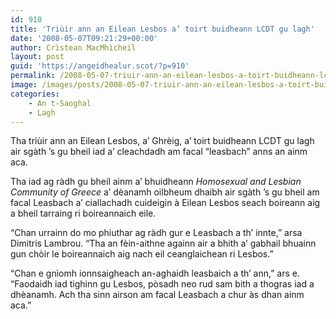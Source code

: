 ```yaml
---
id: 910
title: 'Triùir ann an Eilean Lesbos a’ toirt buidheann LCDT gu lagh'
date: '2008-05-07T09:21:29+00:00'
author: Crìstean MacMhìcheil
layout: post
guid: 'https://angeidhealur.scot/?p=910'
permalink: /2008-05-07-triuir-ann-an-eilean-lesbos-a-toirt-buidheann-lcdt-gu-lagh/
image: /images/posts/2008-05-07-triuir-ann-an-eilean-lesbos-a-toirt-buidheann-lcdt-gu-lagh.webp
categories:
    - An t-Saoghal
    - Lagh
---
```


Tha triùir ann an Eilean Lesbos, a’ Ghrèig, a’ toirt buidheann LCDT gu lagh air sgàth ’s gu bheil iad a’ cleachdadh am facal “leasbach” anns an ainm aca.

Tha iad ag ràdh gu bheil ainm a’ bhuidheann *Homosexual and Lesbian Community of Greece* a’ dèanamh oilbheum dhaibh air sgàth ’s gu bheil am facal Leasbach a’ ciallachadh cuideigin à Eilean Lesbos seach boireann aig a bheil tarraing ri boireannaich eile.

“Chan urrainn do mo phiuthar ag ràdh gur e Leasbach a th’ innte,” arsa Dimitris Lambrou. “Tha an fèin-aithne againn air a bhith a’ gabhail bhuainn gun chòir le boireannaich aig nach eil ceanglaichean ri Lesbos.”

“Chan e gnìomh ionnsaigheach an-aghaidh leasbaich a th’ ann,” ars e. “Faodaidh iad tighinn gu Lesbos, pòsadh neo rud sam bith a thogras iad a dhèanamh. Ach tha sinn airson am facal Leasbach a chur às dhan ainm aca.”
